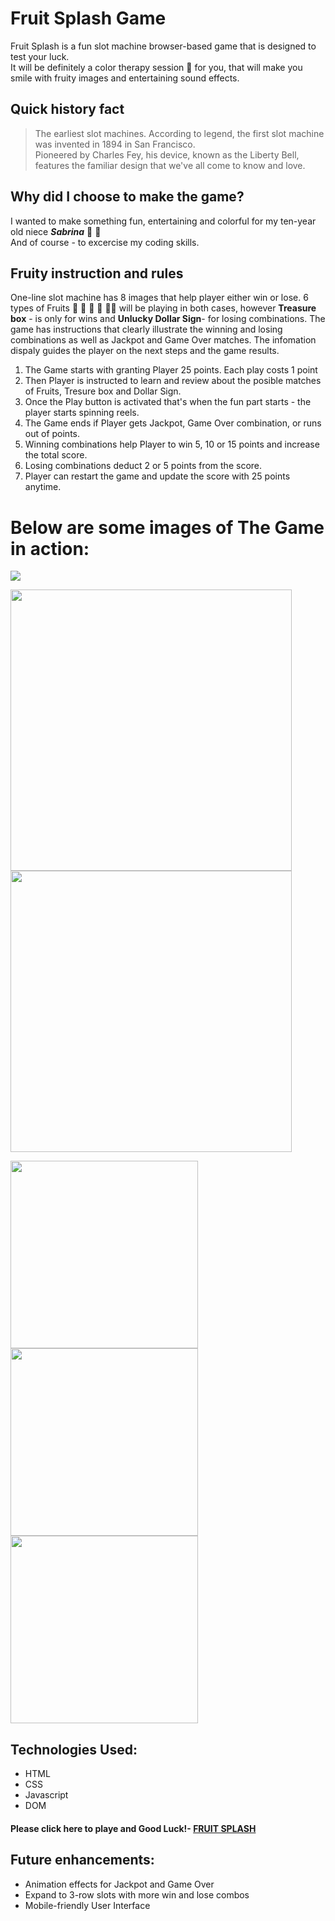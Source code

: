 # Fruit Splash Game  

Fruit Splash is a fun slot machine browser-based game that is designed to test your luck.  
It will be definitely a color therapy session :rainbow: for you, that will make you smile with fruity images and entertaining sound effects.

## Quick history fact  
>
>The earliest slot machines. According to legend, the first slot machine was invented in 1894 in San Francisco.  
Pioneered by Charles Fey, his device, known as the Liberty Bell, features the familiar design that we've all come to know and love.

## Why did I choose to make the game?  

I wanted to make something fun, entertaining and colorful for my ten-year old niece **_Sabrina_** :princess: :gift_heart:  
And of course - to excercise my coding skills.

## Fruity instruction and rules
>
One-line slot machine has 8 images that help player either win or lose. 6 types of Fruits :strawberry: :pineapple: :lemon: :watermelon: :tangerine::pear:  will be playing in both cases, however **Treasure box** - is only for wins and **Unlucky Dollar Sign**- for losing combinations.
The game has instructions that clearly illustrate the winning and losing combinations as well as Jackpot and Game Over matches.
The infomation dispaly guides the player on the next steps and the game results.
  1. The Game starts with granting Player 25 points. Each play costs 1 point
  2. Then Player is instructed to learn and review about the posible matches of Fruits, Tresure box and Dollar Sign.
  3. Once the Play button is activated that's when the fun part starts - the player starts spinning reels.
  4. The Game ends if Player gets Jackpot, Game Over combination, or runs out of points.
  5. Winning combinations help Player to win 5, 10 or 15 points and increase the total score.
  6. Losing combinations deduct 2 or 5 points from the score.
  7. Player can restart the game and update the score with 25 points anytime.
  
  # Below are some images of The Game in action:  
  
  ![](https://i.imgur.com/PyEHp9V.png)

  <img src="https://i.imgur.com/WARh7Ns.png" width="450" height="450"> <img src="https://i.imgur.com/mcFAIjF.png" width="450" height="450">
  
<img src="https://i.imgur.com/akJjBCx.png" width="300" height="300"> <img src="https://i.imgur.com/jFlJDFB.png" width="300" height="300"> <img src="https://i.imgur.com/3m5PrZD.png" width="300" height="300">
 
  
  ## Technologies Used:
  
  * HTML
  * CSS
  * Javascript
  * DOM
    
  #### Please click here to playe and Good Luck!- [FRUIT SPLASH](https://svitlanakarahayeva.github.io/Fruit-Splash-Game/)
  
  ## Future enhancements:
  
  * Animation effects for Jackpot and Game Over 
  * Expand to 3-row slots with more win and lose combos
  * Mobile-friendly User Interface
  
